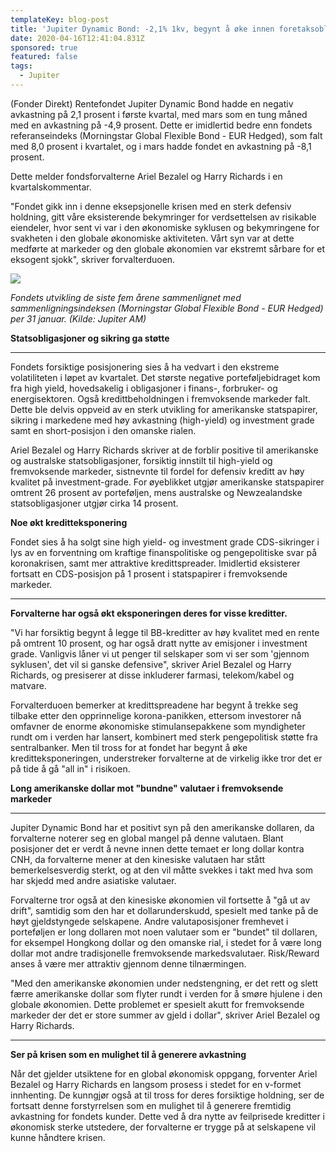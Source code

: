 ```yaml
---
templateKey: blog-post
title: 'Jupiter Dynamic Bond: -2,1% 1kv, begynt å øke innen foretaksobligasjoner'
date: 2020-04-16T12:41:04.831Z
sponsored: true
featured: false
tags:
  - Jupiter
---
```

(Fonder Direkt) Rentefondet Jupiter Dynamic Bond hadde en negativ avkastning på 2,1 prosent i første kvartal, med mars som en tung måned med en avkastning på -4,9 prosent. Dette er imidlertid bedre enn fondets referanseindeks (Morningstar Global Flexible Bond - EUR Hedged), som falt med 8,0 prosent i kvartalet, og i mars hadde fondet en avkastning på -8,1 prosent.

Dette melder fondsforvalterne Ariel Bezalel og Harry Richards i en kvartalskommentar.

"Fondet gikk inn i denne eksepsjonelle krisen med en sterk defensiv holdning, gitt våre eksisterende bekymringer for verdsettelsen av risikable eiendeler, hvor sent vi var i den økonomiske syklusen og bekymringene for svakheten i den globale økonomiske aktiviteten. Vårt syn var at dette medførte at markeder og den globale økonomien var ekstremt sårbare for et eksogent sjokk", skriver forvalterduoen.



![](/img/dynamic.png)

_Fondets utvikling de siste fem årene sammenlignet med sammenligningsindeksen (Morningstar Global Flexible Bond - EUR Hedged) per 31 januar. (Kilde: Jupiter AM)_



**Statsobligasjoner og sikring ga støtte**

****

Fondets forsiktige posisjonering sies å ha vedvart i den ekstreme volatiliteten i løpet av kvartalet. Det største negative porteføljebidraget kom fra high yield, hovedsakelig i obligasjoner i finans-, forbruker- og energisektoren. Også kredittbeholdningen i fremvoksende markeder falt. Dette ble delvis oppveid av en sterk utvikling for amerikanske statspapirer, sikring i markedene med høy avkastning (high-yield) og investment grade samt en short-posisjon i den omanske rialen.



Ariel Bezalel og Harry Richards skriver at de forblir positive til amerikanske og australske statsobligasjoner, forsiktig innstilt til high-yield og fremvoksende markeder, sistnevnte til fordel for defensiv kreditt av høy kvalitet på investment-grade. For øyeblikket utgjør amerikanske statspapirer omtrent 26 prosent av porteføljen, mens australske og Newzealandske statsobligasjoner utgjør cirka 14 prosent.



**Noe økt kreditteksponering**



Fondet sies å ha solgt sine high yield- og investment grade CDS-sikringer i lys av en forventning om kraftige finanspolitiske og pengepolitiske svar på koronakrisen, samt mer attraktive kredittspreader. Imidlertid eksisterer fortsatt en CDS-posisjon på 1 prosent i statspapirer i fremvoksende markeder.

****

**Forvalterne har også økt eksponeringen deres for visse kreditter.**



"Vi har forsiktig begynt å legge til BB-kreditter av høy kvalitet med en rente på omtrent 10 prosent, og har også dratt nytte av emisjoner i investment grade. Vanligvis låner vi ut penger til selskaper som vi ser som 'gjennom syklusen', det vil si ganske defensive", skriver Ariel Bezalel og Harry Richards, og presiserer at disse inkluderer farmasi, telekom/kabel og matvare.



Forvalterduoen bemerker at kredittspreadene har begynt å trekke seg tilbake etter den opprinnelige korona-panikken, ettersom investorer nå omfavner de enorme økonomiske stimulansepakkene som myndigheter rundt om i verden har lansert, kombinert med sterk pengepolitisk støtte fra sentralbanker. Men til tross for at fondet har begynt å øke kreditteksponeringen, understreker forvalterne at de virkelig ikke tror det er på tide å gå "all in" i risikoen.



**Long amerikanske dollar mot "bundne" valutaer i fremvoksende markeder**

****

Jupiter Dynamic Bond har et positivt syn på den amerikanske dollaren, da forvalterne noterer seg en global mangel på denne valutaen. Blant posisjoner det er verdt å nevne innen dette temaet er long dollar kontra CNH, da forvalterne mener at den kinesiske valutaen har stått bemerkelsesverdig sterkt, og at den vil måtte svekkes i takt med hva som har skjedd med andre asiatiske valutaer.



Forvalterne tror også at den kinesiske økonomien vil fortsette å "gå ut av drift", samtidig som den har et dollarunderskudd, spesielt med tanke på de høyt gjeldstyngede selskapene. Andre valutaposisjoner fremhevet i porteføljen er long dollaren mot noen valutaer som er "bundet" til dollaren, for eksempel Hongkong dollar og den omanske rial, i stedet for å være long dollar mot andre tradisjonelle fremvoksende markedsvalutaer. Risk/Reward anses å være mer attraktiv gjennom denne tilnærmingen.



"Med den amerikanske økonomien under nedstengning, er det rett og slett færre amerikanske dollar som flyter rundt i verden for å smøre hjulene i den globale økonomien. Dette problemet er spesielt akutt for fremvoksende markeder der det er store summer av gjeld i dollar", skriver Ariel Bezalel og Harry Richards.

****

**Ser på krisen som en mulighet til å generere avkastning**



Når det gjelder utsiktene for en global økonomisk oppgang, forventer Ariel Bezalel og Harry Richards en langsom prosess i stedet for en v-formet innhenting. De kunngjør også at til tross for deres forsiktige holdning, ser de fortsatt denne forstyrrelsen som en mulighet til å generere fremtidig avkastning for fondets kunder. Dette ved å dra nytte av feilprisede kreditter i økonomisk sterke utstedere, der forvalterne er trygge på at selskapene vil kunne håndtere krisen.
